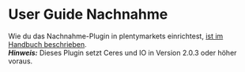 # User Guide Nachnahme

<div class="alert alert-info" role="alert">
  Wie du das Nachnahme-Plugin in plentymarkets einrichtest, <a href="https://knowledge.plentymarkets.com/payment/payment-plugins/nachnahme" target="_blank">ist im Handbuch beschrieben</a>.
</div>

<div class="alert alert-warning" role="alert">
   <strong><i>Hinweis:</strong></i> Dieses Plugin setzt Ceres und IO in Version 2.0.3 oder höher voraus.
</div>
